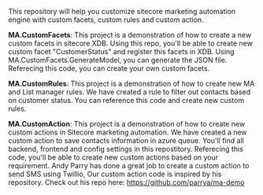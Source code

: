 This repository will help you customize sitecore marketing automation engine with custom facets, custom rules and custom action.

<b>MA.CustomFacets</b>: This project is a demonstration of how to create a new custom facets in sitecore XDB. Using this repo, you'll be able to
create new custom facet "CustomerStatus" and register this facets in XDB. Using MA.CustomFacets.GenerateModel, you can generate the JSON file.
Referecing this code, you can create your own custom facets.

<b>MA.CustomRules</b>: This project is a demonstration of how to create new MA and List manager rules. We have created a rule to filter out contacts
based on customer status. You can reference this code and create new custom rules.

<b>MA.CustomAction</b>: This project is a demonstration of how to create new custom actions in Sitecore marketing automation. We have created a new 
custom action to save contacts information in azure queue. You'll find all backend, frontend and config settings in this repostitory. Referecing
this code, you'll be able to create new custom actions based on your requirement. 
Andy Parry has done a great job to create a custom action to send SMS using Twillio, Our custom action code is inspired by his repository. Check 
out his repo here: https://github.com/parrya/ma-demo
